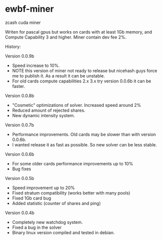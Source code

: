 # ewbf-miner
zcash cuda miner

Writen for pascal gpus but works on cards with at least 1Gb memory, and Compute Capability 3 and higher.
Miner contain dev fee 2%.

History:

Version 0.0.9b
- Speed increase to 10%.
- NOTE this version of miner not ready to release but nicehash guys force me to publish it. As a result it can be unstable.
- For old cards compute capabilities 2.x 3.x try version 0.0.6b it can be faster.

Version 0.0.8b
- "Cosmetic" optimizations of solver. Increased speed around 2%
- Reduced amount of rejected shares.
- New dynamic intensity system.

Version 0.0.7b
- Performance improvements. Old cards may be slower than with version 0.0.6b.
- I wanted release it as fast as possible. So new solver can be less stable.

Version 0.0.6b
- For some older cards performance improvements up to 10%
- Bug fixes

Version 0.0.5b
- Speed improvement up to 20%
- Fixed stratum compatibility (works better with many pools)
- Fixed 1Gb card bug
- Added statistic (counter of shares and ping)

Version 0.0.4b
- Completely new watchdog system.
- Fixed a bug in the solver
- Binary linux version compiled and tested in debian.
